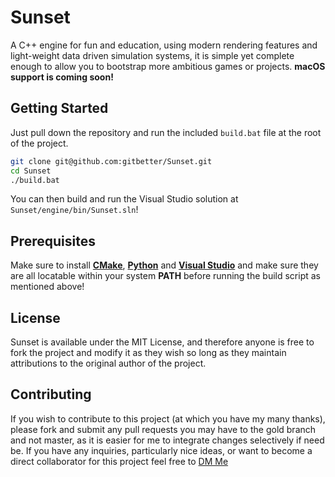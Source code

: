 # Sunset
A C++ engine for fun and education, using modern rendering features and light-weight data driven simulation systems, it is simple yet complete enough to allow you to bootstrap more ambitious games or projects. **macOS support is coming soon!**

## Getting Started
Just pull down the repository and run the included `build.bat` file at the root of the project.
```bash
git clone git@github.com:gitbetter/Sunset.git
cd Sunset
./build.bat
```
You can then build and run the Visual Studio solution at `Sunset/engine/bin/Sunset.sln`!
## Prerequisites
Make sure to install **[CMake](https://cmake.org/download/)**, **[Python](https://www.python.org/downloads/)** and **[Visual Studio](https://visualstudio.microsoft.com/downloads/)** and make sure they are all locatable within your system **PATH** before running the build script as mentioned above!

## License
Sunset is available under the MIT License, and therefore anyone is free to fork the project and modify it as they wish so long as they maintain attributions to the original author of the project.

## Contributing
If you wish to contribute to this project (at which you have my many thanks), please fork and submit any pull requests you may have to the gold branch and not master, as it is easier for me to integrate changes selectively if need be. If you have any inquiries, particularly nice ideas, or want to become a direct collaborator for this project feel free to [DM Me](https://twitter.com/pervasivesense)
